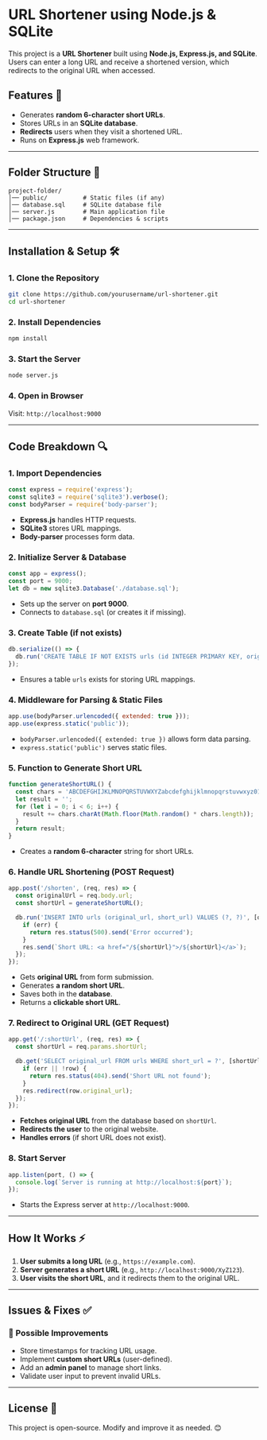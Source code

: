 # URL Shortener using Node.js & SQLite

This project is a **URL Shortener** built using **Node.js, Express.js, and SQLite**. Users can enter a long URL and receive a shortened version, which redirects to the original URL when accessed.

## Features 🚀
- Generates **random 6-character short URLs**.
- Stores URLs in an **SQLite database**.
- **Redirects** users when they visit a shortened URL.
- Runs on **Express.js** web framework.

---

## Folder Structure 📂
```
project-folder/
│── public/          # Static files (if any)
│── database.sql     # SQLite database file
│── server.js        # Main application file
│── package.json     # Dependencies & scripts
```

---

## Installation & Setup 🛠️
### 1. Clone the Repository
```sh
git clone https://github.com/yourusername/url-shortener.git
cd url-shortener
```

### 2. Install Dependencies
```sh
npm install
```

### 3. Start the Server
```sh
node server.js
```

### 4. Open in Browser
Visit: `http://localhost:9000`

---

## Code Breakdown 🔍

### 1. **Import Dependencies**
```js
const express = require('express');
const sqlite3 = require('sqlite3').verbose();
const bodyParser = require('body-parser');
```
- **Express.js** handles HTTP requests.
- **SQLite3** stores URL mappings.
- **Body-parser** processes form data.

### 2. **Initialize Server & Database**
```js
const app = express();
const port = 9000;
let db = new sqlite3.Database('./database.sql');
```
- Sets up the server on **port 9000**.
- Connects to `database.sql` (or creates it if missing).

### 3. **Create Table (if not exists)**
```js
db.serialize(() => {
  db.run('CREATE TABLE IF NOT EXISTS urls (id INTEGER PRIMARY KEY, original_url TEXT NOT NULL, short_url TEXT NOT NULL)');
});
```
- Ensures a table `urls` exists for storing URL mappings.

### 4. **Middleware for Parsing & Static Files**
```js
app.use(bodyParser.urlencoded({ extended: true }));
app.use(express.static('public'));
```
- `bodyParser.urlencoded({ extended: true })` allows form data parsing.
- `express.static('public')` serves static files.

### 5. **Function to Generate Short URL**
```js
function generateShortURL() {
  const chars = 'ABCDEFGHIJKLMNOPQRSTUVWXYZabcdefghijklmnopqrstuvwxyz0123456789';
  let result = '';
  for (let i = 0; i < 6; i++) {
    result += chars.charAt(Math.floor(Math.random() * chars.length));
  }
  return result;
}
```
- Creates a **random 6-character** string for short URLs.

### 6. **Handle URL Shortening (POST Request)**
```js
app.post('/shorten', (req, res) => {
  const originalUrl = req.body.url;
  const shortUrl = generateShortURL();

  db.run('INSERT INTO urls (original_url, short_url) VALUES (?, ?)', [originalUrl, shortUrl], function (err) {
    if (err) {
      return res.status(500).send('Error occurred');
    }
    res.send(`Short URL: <a href="/${shortUrl}">/${shortUrl}</a>`);
  });
});
```
- Gets **original URL** from form submission.
- Generates **a random short URL**.
- Saves both in the **database**.
- Returns a **clickable short URL**.

### 7. **Redirect to Original URL (GET Request)**
```js
app.get('/:shortUrl', (req, res) => {
  const shortUrl = req.params.shortUrl;

  db.get('SELECT original_url FROM urls WHERE short_url = ?', [shortUrl], (err, row) => {
    if (err || !row) {
      return res.status(404).send('Short URL not found');
    }
    res.redirect(row.original_url);
  });
});
```
- **Fetches original URL** from the database based on `shortUrl`.
- **Redirects the user** to the original website.
- **Handles errors** (if short URL does not exist).

### 8. **Start Server**
```js
app.listen(port, () => {
  console.log(`Server is running at http://localhost:${port}`);
});
```
- Starts the Express server at `http://localhost:9000`.

---

## How It Works ⚡
1. **User submits a long URL** (e.g., `https://example.com`).
2. **Server generates a short URL** (e.g., `http://localhost:9000/XyZ123`).
3. **User visits the short URL**, and it redirects them to the original URL.

---

## Issues & Fixes ✅
### 🔹 Possible Improvements
- Store timestamps for tracking URL usage.
- Implement **custom short URLs** (user-defined).
- Add an **admin panel** to manage short links.
- Validate user input to prevent invalid URLs.

---

## License 📜
This project is open-source. Modify and improve it as needed. 😊


